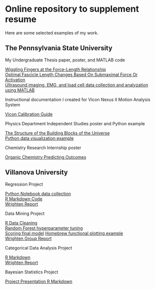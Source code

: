 # Online repository to supplement resume  

Here are some selected examples of my work. 

## The Pennsylvania State University

My Undergraduate Thesis paper, poster, and MATLAB code 

[Wiggling Fingers at the Force-Length Relationship](https://github.com/zack0179/ZackaryScalyer/blob/master/Pennsylvania%20State%20University/Undergraduate%20Thesis/Scalyer_UndergradThesis.pdf)  
[Optimal Fascicle Length Changes Based On Submaximal Force Or Activation](https://github.com/zack0179/ZackaryScalyer/blob/master/Pennsylvania%20State%20University/Undergraduate%20Thesis/ScalyerInfantolino_%20Poster_ASB17.pdf)  
[Ultrasound imaging, EMG, and load cell data collection and analyzation using MATLAB](https://github.com/zack0179/ZackaryScalyer/tree/master/Pennsylvania%20State%20University/Undergraduate%20Thesis/MATLAB%20Codes)  

Instructional documentation I created for Vicon Nexus II Motion Analysis System

[Vicon Calibration Guide](https://github.com/zack0179/ZackaryScalyer/blob/master/Pennsylvania%20State%20University/Biomechanics%20Research/Vicon_CalibrationGuide.pdf)
 
Physics Department Independent Studies poster and Python example

[The Structure of the Building Blocks of the Universe](https://github.com/zack0179/ZackaryScalyer/blob/master/Pennsylvania%20State%20University/Physics%20Independent%20Studies/Scalyer_ScienceDivisionPosterSession_SP18.pdf)  
[Python data visualization example](https://github.com/zack0179/ZackaryScalyer/blob/master/Pennsylvania%20State%20University/Physics%20Independent%20Studies/COMPSSplot.ipynb)  


Chemistry Research Internship poster 

[Organic Chemistry Predicting Outcomes](https://github.com/zack0179/ZackaryScalyer/blob/master/Pennsylvania%20State%20University/Chemistry%20Research/ScalyerAmaral_Poster_HECBC_PS17.pdf)

## Villanova University 

Regression Project  

[Python Notebook data collection](https://github.com/zack0179/ZackaryScalyer/blob/c37a8d2f2d3e422a16ac507814c2bc3b50735ab7/Villanova%20University/Regression%20Project/first-bigquery.ipynb)  
[R Markdown Code](https://htmlpreview.github.io/?https://github.com/zack0179/ZackaryScalyer/blob/master/Villanova%20University/Regression%20Project/Scalyer_MAT8406_SelfHarm.html)  
[Wrighten Report](https://github.com/zack0179/ZackaryScalyer/blob/master/Villanova%20University/Regression%20Project/Scalyer_MAT8406_Report.pdf)  

Data Mining Project  

[R Data Cleaning](https://github.com/zack0179/ZackaryScalyer/blob/master/Villanova%20University/Data%20Mining%20Project/DataMining_RCode_DataCleaningExample.R)  
[Random Forest hyperparameter tuning](https://github.com/zack0179/ZackaryScalyer/blob/master/Villanova%20University/Data%20Mining%20Project/DMPhaseII_RandomForest.R)  
[Scoring final model](https://github.com/zack0179/ZackaryScalyer/blob/master/Villanova%20University/Data%20Mining%20Project/ProjectScoring.R) 
[Homebrew functional plotting example](https://htmlpreview.github.io/?https://github.com/zack0179/ZackaryScalyer/blob/master/Villanova%20University/Data%20Mining%20Project/MAT8480_ScalyerPlotter.html#functional_plotting)  
[Wrighten Group Report](https://github.com/zack0179/ZackaryScalyer/blob/master/Villanova%20University/Data%20Mining%20Project/Lift%20Maximizers%20Final%20Project%20Report.pdf)  

Categorical Data Analysis Project  

[R Markdown](https://htmlpreview.github.io/?https://github.com/zack0179/ZackaryScalyer/blob/master/Villanova%20University/Categorical%20Data%20Analysis%20Project/Scalyer_MAT8414_Project_v3.html)  
[Wrighten Report](https://github.com/zack0179/ZackaryScalyer/blob/master/Villanova%20University/Categorical%20Data%20Analysis%20Project/Scalyer_MAT8414_ProjectPaper.pdf)  


Bayesian Statistics Project  

[Project Presentation R Markdown](https://htmlpreview.github.io/?https://github.com/zack0179/ZackaryScalyer/blob/master/Villanova%20University/Bayesian%20Statistics%20Project/Scalyer_MAT8410_ProjectPresentation.html)  




 








